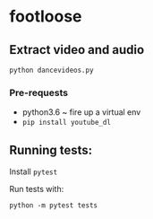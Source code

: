 # footloose


## Extract video and audio
```
python dancevideos.py
```

### Pre-requests
- python3.6 ~ fire up a virtual env
- `pip install youtube_dl`


## Running tests:
Install `pytest`

Run tests with:

`python -m pytest tests`
